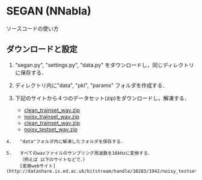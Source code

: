 # SEGAN (NNabla)

ソースコードの使い方

## ダウンロードと設定

   1.   "segan.py", "settings.py", "data.py" をダウンロードし，同じディレクトリに保存する．
   
   2.   ディレクトリ内に"data", "pkl", "params" フォルダを作成する．
   
   3.   下記のサイトから４つのデータセット(zip)をダウンロードし，解凍する．  
   
          - [clean_trainset_wav.zip](http://datashare.is.ed.ac.uk/bitstream/handle/10283/1942/clean_trainset_wav.zip)
          - [noisy_trainset_wav.zip](http://datashare.is.ed.ac.uk/bitstream/handle/10283/1942/noisy_trainset_wav.zip)
          - [clean_trainset_wav.zip](http://datashare.is.ed.ac.uk/bitstream/handle/10283/1942/clean_testset_wav.zip)
          - [noisy_testset_wav.zip](http://datashare.is.ed.ac.uk/bitstream/handle/10283/1942/noisy_testset_wav.zip)
          
    4.   "data"フォルダ内に解凍したフォルダを保存する．
         
    5.   すべてのwavファイルのサンプリング周波数を16kHzに変換する．  
         （例えば 以下のサイトなどで．)
         [変換webサイト](http://datashare.is.ed.ac.uk/bitstream/handle/10283/1942/noisy_testset_wav.zip)
    
##


